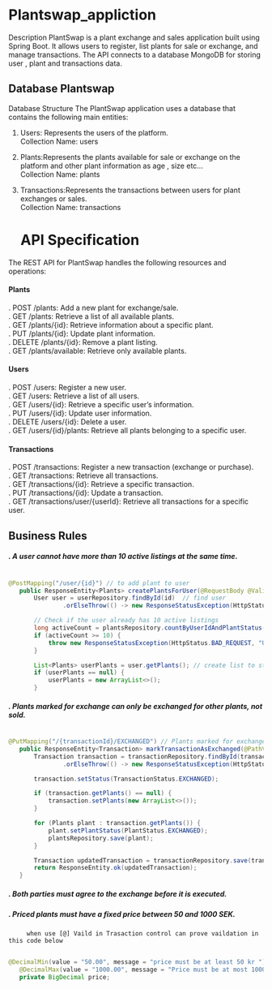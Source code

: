 ﻿# Plantswap_appliction

Description
PlantSwap is a plant exchange and sales application built using Spring Boot. It allows users to register, list plants for sale or exchange, and manage transactions. The API connects to a database MongoDB for storing user , plant and transactions data.  

## Database Plantswap
Database Structure
The PlantSwap application uses a database that contains the following main entities:

1. Users: Represents the users of the platform.<br> Collection Name: users
3. Plants:Represents the plants available for sale or exchange on the platform and other plant information as age , size etc...<br>
   Collection Name: plants

4. Transactions:Represents the transactions between users for plant exchanges or sales.<br>
   Collection Name: transactions

   # API Specification
The REST API for PlantSwap handles the following resources and operations:

#### Plants
. POST /plants: Add a new plant for exchange/sale.<br>
. GET /plants: Retrieve a list of all available plants.<br>
. GET /plants/{id}: Retrieve information about a specific plant.<br>
. PUT /plants/{id}: Update plant information.<br>
. DELETE /plants/{id}: Remove a plant listing.<br>
. GET /plants/available: Retrieve only available plants.<br>   
#### Users
. POST /users: Register a new user.<br>
. GET /users: Retrieve a list of all users.<br>
. GET /users/{id}: Retrieve a specific user’s information.<br>
. PUT /users/{id}: Update user information.<br>
. DELETE /users/{id}: Delete a user.<br>
. GET /users/{id}/plants: Retrieve all plants belonging to a specific user.<br>
#### Transactions
. POST /transactions: Register a new transaction (exchange or purchase).<br>
. GET /transactions: Retrieve all transactions.<br>
. GET /transactions/{id}: Retrieve a specific transaction.<br>
. PUT /transactions/{id}: Update a transaction.<br>
. GET /transactions/user/{userId}: Retrieve all transactions for a specific user.<br>

## Business Rules
##### . A user cannot have more than 10 active listings at the same time.

 ```java
 
 @PostMapping("/user/{id}") // to add plant to user
    public ResponseEntity<Plants> createPlantsForUser(@RequestBody @Valid Plants plants, @PathVariable String id) {
        User user = userRepository.findById(id)  // find user
                .orElseThrow(() -> new ResponseStatusException(HttpStatus.NOT_FOUND));

        // Check if the user already has 10 active listings
        long activeCount = plantsRepository.countByUserIdAndPlantStatus(user.getId(), PlantStatus.AVAILABLE);
        if (activeCount >= 10) {
            throw new ResponseStatusException(HttpStatus.BAD_REQUEST, "User cannot have more than 10 active listings");
        }

        List<Plants> userPlants = user.getPlants(); // create list to store user's plants
        if (userPlants == null) {
            userPlants = new ArrayList<>();
        }
```
##### . Plants marked for exchange can only be exchanged for other plants, not sold.<br>

 ```java 

@PutMapping("/{transactionId}/EXCHANGED") // Plants marked for exchange can only be exchanged for other plants
    public ResponseEntity<Transaction> markTransactionAsExchanged(@PathVariable String transactionId) {
        Transaction transaction = transactionRepository.findById(transactionId)
                .orElseThrow(() -> new ResponseStatusException(HttpStatus.NOT_FOUND, "Transaction not found"));

        transaction.setStatus(TransactionStatus.EXCHANGED);

        if (transaction.getPlants() == null) {
            transaction.setPlants(new ArrayList<>());
        }

        for (Plants plant : transaction.getPlants()) {
            plant.setPlantStatus(PlantStatus.EXCHANGED);
            plantsRepository.save(plant);
        }

        Transaction updatedTransaction = transactionRepository.save(transaction);
        return ResponseEntity.ok(updatedTransaction);
    }
 ```
    
##### . Both parties must agree to the exchange before it is executed.<br>
##### . Priced plants must have a fixed price between 50 and 1000 SEK.<br>
         when use [@] Vaild in Trasaction control can prove vaildation in this code below  


 ```java 

 @DecimalMin(value = "50.00", message = "price must be at least 50 kr ")
    @DecimalMax(value = "1000.00", message = "Price must be at most 1000 kr")
    private BigDecimal price; 
  ```
  
